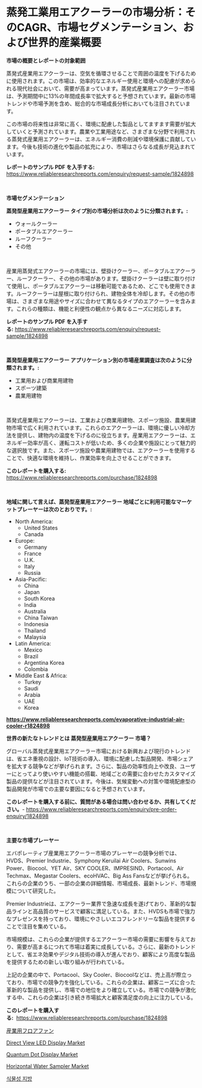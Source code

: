 <p><h1>蒸発工業用エアクーラーの市場分析：そのCAGR、市場セグメンテーション、および世界的産業概要</h1></p><p><strong>市場の概要とレポートの対象範囲</strong></p>
<p><p>蒸発式産業用エアクーラーは、空気を循環させることで周囲の温度を下げるために使用されます。この市場は、効率的なエネルギー使用と環境への配慮が求められる現代社会において、需要が高まっています。蒸発式産業用エアクーラー市場は、予測期間中に13%の年間成長率で拡大すると予想されています。最新の市場トレンドや市場予測を含め、総合的な市場成長分析においても注目されています。</p><p>この市場の将来性は非常に高く、環境に配慮した製品としてますます需要が拡大していくと予測されています。農業や工業用途など、さまざまな分野で利用される蒸発式産業用エアクーラーは、エネルギー消費の削減や環境保護に貢献しています。今後も技術の進化や製品の拡充により、市場はさらなる成長が見込まれています。</p></p>
<p><strong>レポートのサンプル PDF を入手する:</strong> <a href="https://www.reliableresearchreports.com/enquiry/request-sample/1824898">https://www.reliableresearchreports.com/enquiry/request-sample/1824898</a></p>
<p>&nbsp;</p>
<p><strong>市場セグメンテーション</strong></p>
<p><strong>蒸発型産業用エアクーラー タイプ別の市場分析は次のように分類されます。:</strong></p>
<p><ul><li>ウォールクーラー</li><li>ポータブルエアクーラー</li><li>ルーフクーラー</li><li>その他</li></ul></p>
<p>&nbsp;</p>
<p><p>産業用蒸発式エアクーラーの市場には、壁掛けクーラー、ポータブルエアクーラー、ルーフクーラー、その他の市場があります。壁掛けクーラーは壁に取り付けて使用し、ポータブルエアクーラーは移動可能であるため、どこでも使用できます。ルーフクーラーは屋根に取り付けられ、建物全体を冷却します。その他の市場は、さまざまな用途やサイズに合わせて異なるタイプのエアクーラーを含みます。これらの種類は、機能と利便性の観点から異なるニーズに対応します。</p></p>
<p><strong>レポートのサンプル PDF を入手する:</strong>&nbsp;<a href="https://www.reliableresearchreports.com/enquiry/request-sample/1824898">https://www.reliableresearchreports.com/enquiry/request-sample/1824898</a></p>
<p>&nbsp;</p>
<p><strong> 蒸発型産業用エアクーラー アプリケーション別の市場産業調査は次のように分類されます。:</strong></p>
<p><ul><li>工業用および商業用建物</li><li>スポーツ建築</li><li>農業用建物</li></ul></p>
<p>&nbsp;</p>
<p><p>蒸発式産業用エアクーラーは、工業および商業用建物、スポーツ施設、農業用建物市場で広く利用されています。これらのエアクーラーは、環境に優しい冷却方法を提供し、建物内の温度を下げるのに役立ちます。産業用エアクーラーは、エネルギー効率が高く、運転コストが低いため、多くの企業や施設にとって魅力的な選択肢です。また、スポーツ施設や農業用建物では、エアクーラーを使用することで、快適な環境を維持し、作業効率を向上させることができます。</p></p>
<p><strong>このレポートを購入する:</strong>&nbsp; <a href="https://www.reliableresearchreports.com/purchase/1824898">https://www.reliableresearchreports.com/purchase/1824898</a></p>
<p>&nbsp;</p>
<p><strong>地域に関して言えば、蒸発型産業用エアクーラー 地域ごとに利用可能なマーケットプレーヤーは次のとおりです。:</strong></p>
<p><ul>
    <li>
        North America:
        <ul>
            <li>United States</li>
            <li>Canada</li>
        </ul>
    </li>
    <li>
        Europe:
        <ul>
            <li>Germany</li>
            <li>France</li>
            <li>U.K.</li>
            <li>Italy</li>
            <li>Russia</li>
        </ul>
    </li>
    <li>
        Asia-Pacific:
        <ul>
            <li>China</li>
            <li>Japan</li>
            <li>South Korea</li>
            <li>India</li>
            <li>Australia</li>
            <li>China Taiwan</li>
            <li>Indonesia</li>
            <li>Thailand</li>
            <li>Malaysia</li>
        </ul>
    </li>
    <li>
        Latin America:
        <ul>
            <li>Mexico</li>
            <li>Brazil</li>
            <li>Argentina Korea</li>
            <li>Colombia</li>
        </ul>
    </li>
    <li>
        Middle East & Africa:
        <ul>
            <li>Turkey</li>
            <li>Saudi</li>
            <li>Arabia</li>
            <li>UAE</li>
            <li>Korea</li>
        </ul>
    </li>
    </ul></p>
<p><strong><a href="https://www.reliableresearchreports.com/evaporative-industrial-air-cooler-r1824898">https://www.reliableresearchreports.com/evaporative-industrial-air-cooler-r1824898</a></strong>&nbsp;</p>
<p><strong>世界の新たなトレンドとは 蒸発型産業用エアクーラー 市場？</strong></p>
<p><p>グローバル蒸発式産業用エアクーラー市場における新興および現行のトレンドは、省エネ重視の設計、IoT技術の導入、環境に配慮した製品開発、市場シェアを拡大する競争などが挙げられます。さらに、製品の効率性向上や改良、ユーザーにとってより使いやすい機能の搭載、地域ごとの需要に合わせたカスタマイズ製品の提供などが注目されています。今後は、気候変動への対策や環境配慮型の製品開発が市場での主要な要因になると予想されています。</p></p>
<p><strong>このレポートを購入する前に、質問がある場合は問い合わせるか、共有してください。</strong>- <a href="https://www.reliableresearchreports.com/enquiry/pre-order-enquiry/1824898">https://www.reliableresearchreports.com/enquiry/pre-order-enquiry/1824898</a></p>
<p>&nbsp;</p>
<p><strong>主要な市場プレーヤー</strong></p>
<p><p>エバポレーティブ産業用エアクーラー市場のプレーヤーの競争分析では、HVDS、Premier Industrie、Symphony Keruilai Air Coolers、Sunwins Power、Biocool、YET Air、SKY COOLER、IMPRESIND、Portacool、Air Techmax、Megastar Coolers、ecoHVAC、Big Ass Fansなどが挙げられる。これらの企業のうち、一部の企業の詳細情報、市場成長、最新トレンド、市場規模について研究した。</p><p>Premier Industrieは、エアクーラー業界で急速な成長を遂げており、革新的な製品ラインと高品質のサービスで顧客に満足している。また、HVDSも市場で強力なプレゼンスを持っており、環境にやさしいエコフレンドリーな製品を提供することで注目を集めている。</p><p>市場規模は、これらの企業が提供するエアクーラー市場の需要に影響を与えており、需要が高まるにつれて市場は着実に成長している。さらに、最新のトレンドとして、省エネ効果やデジタル技術の導入が進んでおり、顧客により高度な製品を提供するための新しい取り組みが行われている。</p><p>上記の企業の中で、Portacool、Sky Cooler、Biocoolなどは、売上高が際立っており、市場での競争力を強化している。これらの企業は、顧客ニーズに合った革新的な製品を提供し、市場での地位をより確立している。市場での競争が激化する中、これらの企業は引き続き市場拡大と顧客満足度の向上に注力している。</p></p>
<p><strong>このレポートを購入する:</strong>&nbsp;&nbsp;<a href="https://www.reliableresearchreports.com/purchase/1824898">https://www.reliableresearchreports.com/purchase/1824898</a></p>
<p><p><a href="https://github.com/JacksonWiza1924/Market-Research-Report-List-1/blob/main/353001731427.md">産業用フロアファン</a></p><p><a href="https://www.linkedin.com/pulse/decoding-direct-view-led-display-market-metrics-share-trends-lwxpf?trackingId=YhpeE%2Fzf2zOtt6Nqb%2B1ZjA%3D%3D">Direct View LED Display Market</a></p><p><a href="https://www.linkedin.com/pulse/quantum-dot-display-market-comprehensive-assessment-type-application-yqlnf?trackingId=lbE9Z5J8PyzLj%2BMh8eeCXg%3D%3D">Quantum Dot Display Market</a></p><p><a href="https://github.com/Sherrillcrooksxa8i18ucf2m/Market-Research-Report-List-2/blob/main/horizontal-water-sampler-market.md">Horizontal Water Sampler Market</a></p><p><a href="https://github.com/RichardLueilwitz787/Market-Research-Report-List-1/blob/main/697488228939.md">식물성 지방</a></p></p>